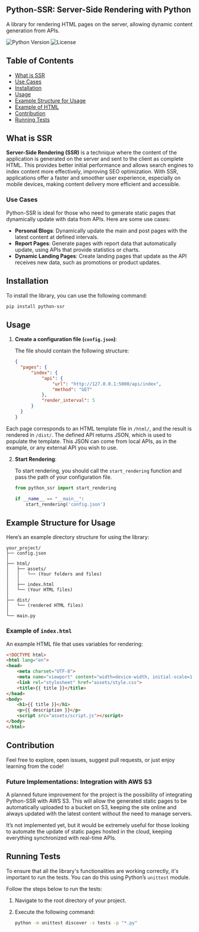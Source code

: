 ## Python-SSR: Server-Side Rendering with Python

A library for rendering HTML pages on the server, allowing dynamic content generation from APIs.

![Python Version](https://img.shields.io/badge/python-%3E%3D3.11.4-brightgreen) ![License](https://img.shields.io/badge/license-MIT-blue)

## Table of Contents

- [What is SSR](#what-is-ssr)
- [Use Cases](#use-cases)
- [Installation](#installation)
- [Usage](#usage)
- [Example Structure for Usage](#example-structure-for-usage)
- [Example of HTML](#example-of-indexhtml)
- [Contribution](#contribution)
- [Running Tests](#running-tests)

## What is SSR

**Server-Side Rendering (SSR)** is a technique where the content of the application is generated on the server and sent to the client as complete HTML. This provides better initial performance and allows search engines to index content more effectively, improving SEO optimization. With SSR, applications offer a faster and smoother user experience, especially on mobile devices, making content delivery more efficient and accessible.

### Use Cases

Python-SSR is ideal for those who need to generate static pages that dynamically update with data from APIs. Here are some use cases:

- **Personal Blogs**: Dynamically update the main and post pages with the latest content at defined intervals.
- **Report Pages**: Generate pages with report data that automatically update, using APIs that provide statistics or charts.
- **Dynamic Landing Pages**: Create landing pages that update as the API receives new data, such as promotions or product updates.

## Installation

To install the library, you can use the following command:

```bash
pip install python-ssr
```

## Usage

1. **Create a configuration file (`config.json`)**:

   The file should contain the following structure:

   ```json
   {
     "pages": {
         "index": {
             "api": {
                 "url": "http://127.0.0.1:5000/api/index",
                 "method": "GET"
             },
             "render_interval": 5
         }
     }
   }
   ```

Each page corresponds to an HTML template file in `/html/`, and the result is rendered in `/dist/`. The defined API returns JSON, which is used to populate the template. This JSON can come from local APIs, as in the example, or any external API you wish to use.

2. **Start Rendering**:

   To start rendering, you should call the `start_rendering` function and pass the path of your configuration file.

   ```python
   from python_ssr import start_rendering

   if __name__ == "__main__":
       start_rendering('config.json')
   ```

## Example Structure for Usage

Here’s an example directory structure for using the library:

```
your_project/
├── config.json
│
├── html/
│   ├── assets/
│   │   └── (Your folders and files)
│   │
│   ├── index.html
│   └── (Your HTML files)
│
├── dist/
│   └── (rendered HTML files)
│
└── main.py
```

### Example of `index.html`

An example HTML file that uses variables for rendering:

```html
<!DOCTYPE html>
<html lang="en">
<head>
    <meta charset="UTF-8">
    <meta name="viewport" content="width=device-width, initial-scale=1.0">
    <link rel="stylesheet" href="assets/style.css">
    <title>{{ title }}</title>
</head>
<body>
    <h1>{{ title }}</h1>
    <p>{{ description }}</p>
    <script src="assets/script.js"></script>
</body>
</html>
```

## Contribution

Feel free to explore, open issues, suggest pull requests, or just enjoy learning from the code!

### Future Implementations: Integration with AWS S3

A planned future improvement for the project is the possibility of integrating Python-SSR with AWS S3. This will allow the generated static pages to be automatically uploaded to a bucket on S3, keeping the site online and always updated with the latest content without the need to manage servers.

It’s not implemented yet, but it would be extremely useful for those looking to automate the update of static pages hosted in the cloud, keeping everything synchronized with real-time APIs.

## Running Tests

To ensure that all the library's functionalities are working correctly, it's important to run the tests. You can do this using Python’s `unittest` module.

Follow the steps below to run the tests:

1. Navigate to the root directory of your project.

2. Execute the following command:

   ```bash
   python -m unittest discover -s tests -p "*.py"
   ```
